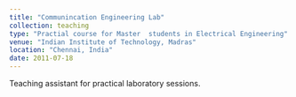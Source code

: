 ```yaml
---
title: "Communincation Engineering Lab"
collection: teaching
type: "Practial course for Master  students in Electrical Engineering"
venue: "Indian Institute of Technology, Madras"
location: "Chennai, India"
date: 2011-07-18
---
```

Teaching assistant for practical laboratory sessions.
